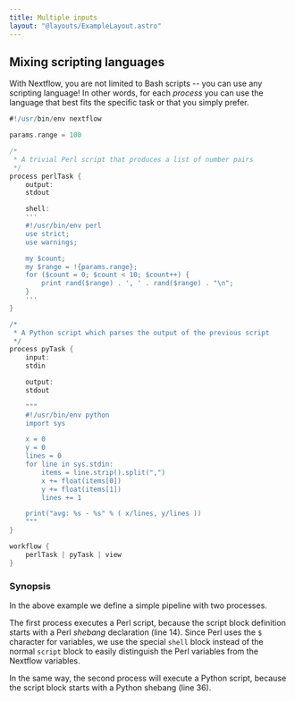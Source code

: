 ```yaml
---
title: Multiple inputs
layout: "@layouts/ExampleLayout.astro"
---
```


<div class="blg-summary example">
<h2>Mixing scripting languages</h2>

<p class="">
    With Nextflow, you are not limited to Bash scripts -- you can use any scripting language! In other words, for each <i>process</i> you can use the language that best fits the specific task or that you simply prefer.
</p>

```groovy
#!/usr/bin/env nextflow

params.range = 100

/*
 * A trivial Perl script that produces a list of number pairs
 */
process perlTask {
    output:
    stdout

    shell:
    '''
    #!/usr/bin/env perl
    use strict;
    use warnings;

    my $count;
    my $range = !{params.range};
    for ($count = 0; $count < 10; $count++) {
        print rand($range) . ', ' . rand($range) . "\n";
    }
    '''
}

/*
 * A Python script which parses the output of the previous script
 */
process pyTask {
    input:
    stdin

    output:
    stdout

    """
    #!/usr/bin/env python
    import sys

    x = 0
    y = 0
    lines = 0
    for line in sys.stdin:
        items = line.strip().split(",")
        x += float(items[0])
        y += float(items[1])
        lines += 1

    print("avg: %s - %s" % ( x/lines, y/lines ))
    """
}

workflow {
    perlTask | pyTask | view
}
```

</div>

### Synopsis

In the above example we define a simple pipeline with two processes.

The first process executes a Perl script, because the script block definition starts
with a Perl _shebang_ declaration (line 14). Since Perl uses the `$` character for variables, we use the special `shell` block instead of the normal `script` block to easily distinguish the Perl variables from the Nextflow variables.

In the same way, the second process will execute a Python script, because the script block starts with a Python shebang (line 36).

